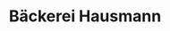 ---
title: "Bäckerei Hausmann"
url: /wolpertswende/baeckerei-hausmann-hauptstrasse/
shop: Bäckerei
---